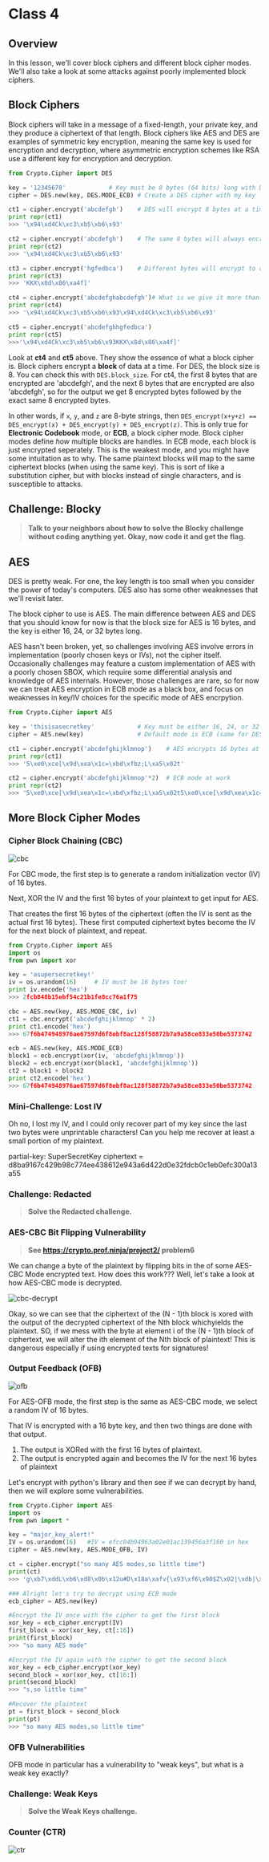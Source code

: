 # Class 4

## Overview
In this lesson, we'll cover block ciphers and different block cipher modes. We'll also take a look at some attacks against poorly implemented block ciphers.

## Block Ciphers
Block ciphers will take in a message of a fixed-length, your private key, and they produce a ciphertext of that length. Block ciphers like AES and DES are examples of symmetric key encryption, meaning the same key is used for encryption and decryption, where asymmetric encryption schemes like RSA use a different key for encryption and decryption. 
```python
from Crypto.Cipher import DES

key = '12345678' 			# Key must be 8 bytes (64 bits) long with DES
cipher = DES.new(key, DES.MODE_ECB)	# Create a DES cipher with my key

ct1 = cipher.encrypt('abcdefgh')	# DES will encrypt 8 bytes at a time
print repr(ct1)
>>> '\x94\xd4Ck\xc3\xb5\xb6\x93'

ct2 = cipher.encrypt('abcdefgh')	# The same 8 bytes will always encrypt to the same thing
print repr(ct2)
>>> '\x94\xd4Ck\xc3\xb5\xb6\x93'

ct3 = cipher.encrypt('hgfedbca')	# Different bytes will encrypt to different things
print repr(ct3)
>>> 'KKX\x8d\x86\xa4f]'

ct4 = cipher.encrypt('abcdefghabcdefgh')# What is we give it more than 8 bytes?
print repr(ct4)
>>> '\x94\xd4Ck\xc3\xb5\xb6\x93\x94\xd4Ck\xc3\xb5\xb6\x93'

ct5 = cipher.encrypt('abcdefghhgfedbca')
print repr(ct5)
>>>'\x94\xd4Ck\xc3\xb5\xb6\x93KKX\x8d\x86\xa4f]'
```

Look at **ct4** and **ct5** above. They show the essence of what a block cipher is. Block ciphers encrypt a **block** of data at a time. For DES, the block size is 8. You can check this with `DES.block_size`. For ct4, the first 8 bytes that are encrypted are 'abcdefgh', and the next 8 bytes that are encrypted are also 'abcdefgh', so for the output we get 8 encrypted bytes followed by the exact same 8 encrypted bytes. 

In other words, if `x`, `y`, and `z` are 8-byte strings, then `DES_encrypt(x+y+z) == DES_encrypt(x) + DES_encrypt(y) + DES_encrypt(z)`. This is only true for **Electronic Codebook** mode, or **ECB**, a block cipher mode. Block cipher modes define *how* multiple blocks are handles. In ECB mode, each block is just encrypted seperately. This is the weakest mode, and you might have some intuitation as to why. The same plaintext blocks will map to the same ciphertext blocks (when using the same key). This is sort of like a substitution cipher, but with blocks instead of single characters, and is susceptible to attacks.


## Challenge: Blocky
>**Talk to your neighbors about how to solve the Blocky challenge without coding anything yet. Okay, now code it and get the flag.**


## AES
DES is pretty weak. For one, the key length is too small when you consider the power of today's computers. DES also has some other weaknesses that we'll revisit later.

The block cipher to use is AES. The main difference between AES and DES that you should know for now is that the block size for AES is 16 bytes, and the key is either 16, 24, or 32 bytes long.

AES hasn't been broken, yet, so challenges involving AES involve errors in implementation (poorly chosen keys or IVs), not the cipher itself. Occasionally challenges may feature a custom implementation of AES with a poorly chosen SBOX, which require some differential analysis and knowledge of AES internals. However, those challenges are rare, so for now we can treat AES encryption in ECB mode as a black box, and focus on weaknesses in key/IV choices for the specific mode of AES encrpytion. 
```python
from Crypto.Cipher import AES

key = 'thisisasecretkey' 			# Key must be either 16, 24, or 32 bytes
cipher = AES.new(key) 				# Default mode is ECB (same for DES)

ct1 = cipher.encrypt('abcdefghijklmnop')	# AES encrypts 16 bytes at a time
print repr(ct1)
>>> '5\xe0\xce[\x9d\xea\x1c=\xbd\xfbz;L\xa5\x02t'

ct2 = cipher.encrypt('abcdefghijklmnop'*2)	# ECB mode at work
print repr(ct2)
>>> '5\xe0\xce[\x9d\xea\x1c=\xbd\xfbz;L\xa5\x02t5\xe0\xce[\x9d\xea\x1c=\xbd\xfbz;L\xa5\x02t'
```

## More Block Cipher Modes

### Cipher Block Chaining (CBC)
![cbc](images/cbc.png)

For CBC mode, the first step is to generate a random initialization vector (IV) of 16 bytes.

Next, XOR the IV and the first 16 bytes of your plaintext to get input for AES.

That creates the first 16 bytes of the ciphertext (often the IV is sent as the actual first 16 bytes). These first computed ciphertext bytes become the IV for the next block of plaintext, and repeat.

```python
from Crypto.Cipher import AES
import os
from pwn import xor

key = 'asupersecretkey!'
iv = os.urandom(16)		# IV must be 16 bytes too!
print iv.encode('hex')
>>> 2fcb848b15ebf54c21b1fe8cc76a1f75

cbc = AES.new(key, AES.MODE_CBC, iv)
ct1 = cbc.encrypt('abcdefghijklmnop' * 2)
print ct1.encode('hex')
>>> 67f6b474948976ae67597d6f8ebf8ac128f58872b7a9a58ce833e50be5373742

ecb = AES.new(key, AES.MODE_ECB)
block1 = ecb.encrypt(xor(iv, 'abcdefghijklmnop'))
block2 = ecb.encrypt(xor(block1, 'abcdefghijklmnop'))
ct2 = block1 + block2
print ct2.encode('hex')
>>> 67f6b474948976ae67597d6f8ebf8ac128f58872b7a9a58ce833e50be5373742
```
### Mini-Challenge: Lost IV
Oh no, I lost my IV, and I could only recover part of my key since the last two bytes were unprintable characters! Can you help me recover at least a small portion of my plaintext. 

partial-key: SuperSecretKey
ciphertext = d8ba9167c429b98c774ee438612e943a6d422d0e32fdcb0c1eb0efc300a13a55

### Challenge: Redacted
>**Solve the Redacted challenge.**

### AES-CBC Bit Flipping Vulnerability
>**See https://crypto.prof.ninja/project2/ problem6**

We can change a byte of the plaintext by flipping bits in the of some AES-CBC Mode encrypted text. How does this work??? Well, let's take a look at how AES-CBC mode is decrypted.

![cbc-decrypt](images/cbc-decrypt.png)

Okay, so we can see that the ciphertext of the (N - 1)th block is xored with the output of the decrypted ciphertext of the Nth block whichyields the plaintext. SO, if we mess with the byte at element i of the (N - 1)th block of ciphertext, we will alter the ith element of the Nth block of plaintext! This is dangerous especially if using encrypted texts for signatures! 

### Output Feedback (OFB)
![ofb](images/ofb.png)

For AES-OFB mode, the first step is the same as AES-CBC mode, we select a random IV of 16 bytes. 

That IV is encrypted with a 16 byte key, and then two things are done with that output. 
1. The output is XORed with the first 16 bytes of plaintext.
2. The output is encrypted again and becomes the IV for the next 16 bytes of plaintext

Let's encrypt with python's library and then see if we can decrypt by hand, then we will explore some vulnerabilities. 
```python 
from Crypto.Cipher import AES
import os
from pwn import *

key = "major_key_alert!" 
IV = os.urandom(16)   #IV = efcc04b94963a02e01ac139456a3f160 in hex
cipher = AES.new(key, AES.MODE_OFB, IV) 

ct = cipher.encrypt("so many AES modes,so little time") 
print(ct) 
>>> 'g\xb7\xddL\xb6\xd8\x0b\x12u#D\x18a\xafv{\x93\xf6\x90$Z\x02|\xdb|\xa7\x8fO_j\x81\xa1'

### Alright let's try to decrypt using ECB mode
ecb_cipher = AES.new(key)

#Encrypt the IV once with the cipher to get the first block 
xor_key = ecb_cipher.encrypt(IV)
first_block = xor(xor_key, ct[:16]) 
print(first_block) 
>>> "so many AES mode"

#Encrypt the IV again with the cipher to get the second block
xor_key = ecb_cipher.encrypt(xor_key) 
second_block = xor(xor_key, ct[16:])
print(second_block) 
>>> "s,so little time"

#Recover the plaintext
pt = first_block + second_block 
print(pt) 
>>> "so many AES modes,so little time"
```

### OFB Vulnerabilities
OFB mode in particular has a vulnerability to "weak keys", but what is a weak key exactly? 
### Challenge: Weak Keys
>**Solve the Weak Keys challenge.**


### Counter (CTR)
![ctr](images/ctr.png)
